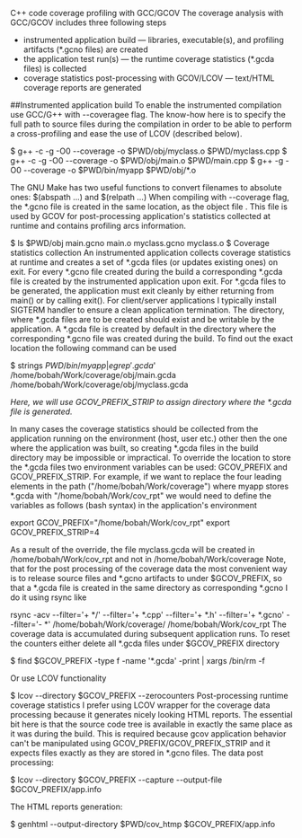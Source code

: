 C++ code coverage profiling with GCC/GCOV
The coverage analysis with GCC/GCOV includes three following steps
* instrumented application build — libraries, executable(s), and profiling artifacts (*.gcno files) are created
* the application test run(s) — the runtime coverage statistics (*.gcda files) is collected
* coverage statistics post-processing with GCOV/LCOV — text/HTML coverage reports are generated

##Instrumented application build
To enable the instrumented compilation use GCC/G++ with --coveragee flag. The know-how here is to specify the full path to source files during the compilation in order to be able to perform a cross-profiling and ease the use of LCOV (described below).

$ g++ -c -g -O0 --coverage -o $PWD/obj/myclass.o $PWD/myclass.cpp
$ g++ -c -g -O0 --coverage -o $PWD/obj/main.o $PWD/main.cpp
$ g++ -g -O0 --coverage -o $PWD/bin/myapp $PWD/obj/*.o

The GNU Make has two useful functions to convert filenames to absolute ones: $(abspath ...) and $(relpath ...)
When compiling with --coverage flag, the *.gcno file is created in the same location, as the object file . This file is used by GCOV for post-processing application's statistics collected at runtime and contains profiling arcs information.

$ ls $PWD/obj
main.gcno main.o myclass.gcno myclass.o
$
Coverage statistics collection
An instrumented application collects coverage statistics at runtime and creates a set of *.gcda files (or updates existing ones) on exit. For every *.gcno file created during the build a corresponding *.gcda file is created by the instrumented application upon exit. For *.gcda files to be generated, the application must exit cleanly by either returning from main() or by calling exit().
For client/server applications I typically install SIGTERM handler to ensure a clean application termination.
The directory, where *.gcda files are to be created should exist and be writable by the application. A *.gcda file is created by default in the directory where the corresponding *.gcno file was created during the build.
To find out the exact location the following command can be used

$ strings $PWD/bin/myapp | egrep '.gcda$'
/home/bobah/Work/coverage/obj/main.gcda
/home/bobah/Work/coverage/obj/myclass.gcda

*Here, we will use GCOV_PREFIX_STRIP to assign directory where the \*.gcda file is generated.*

In many cases the coverage statistics should be collected from the application running on the environment (host, user etc.) other then the one where the application was built, so creating *.gcda files in the build directory may be impossible or impractical. To override the location to store the *.gcda files two environment variables can be used: GCOV_PREFIX and GCOV_PREFIX_STRIP. For example, if we want to replace the four leading elements in the path ("/home/bobah/Work/coverage") where myapp stores *.gcda with "/home/bobah/Work/cov_rpt" we would need to define the variables as follows (bash syntax) in the application's environment

export GCOV_PREFIX="/home/bobah/Work/cov_rpt"
export GCOV_PREFIX_STRIP=4

As a result of the override, the file myclass.gcda will be created in /home/bobah/Work/cov_rpt and not in /home/bobah/Work/coverage
Note, that for the post processing of the coverage data the most convenient way is to release source files and *.gcno artifacts to under $GCOV_PREFIX, so that a *.gcda file is created in the same directory as corresponding *.gcno
I do it using rsync like

rsync -acv --filter='+ */' --filter='+ *.cpp' --filter='+ *.h' --filter='+ *.gcno' --filter='- *' /home/bobah/Work/coverage/ /home/bobah/Work/cov_rpt
The coverage data is accumulated during subsequent application runs. To reset the counters either delete all *.gcda files under $GCOV_PREFIX directory

$ find $GCOV_PREFIX -type f -name '*.gcda' -print | xargs /bin/rm -f

Or use LCOV functionality

$ lcov --directory $GCOV_PREFIX --zerocounters
Post-processing runtime coverage statistics
I prefer using LCOV wrapper for the coverage data processing because it generates nicely looking HTML reports.
The essential bit here is that the source code tree is available in exactly the same place as it was during the build. This is required because gcov application behavior can't be manipulated using GCOV_PREFIX/GCOV_PREFIX_STRIP and it expects files exactly as they are stored in *.gcno files.
The data post processing:

$ lcov --directory $GCOV_PREFIX --capture --output-file $GCOV_PREFIX/app.info

The HTML reports generation:

$ genhtml --output-directory $PWD/cov_htmp $GCOV_PREFIX/app.info
